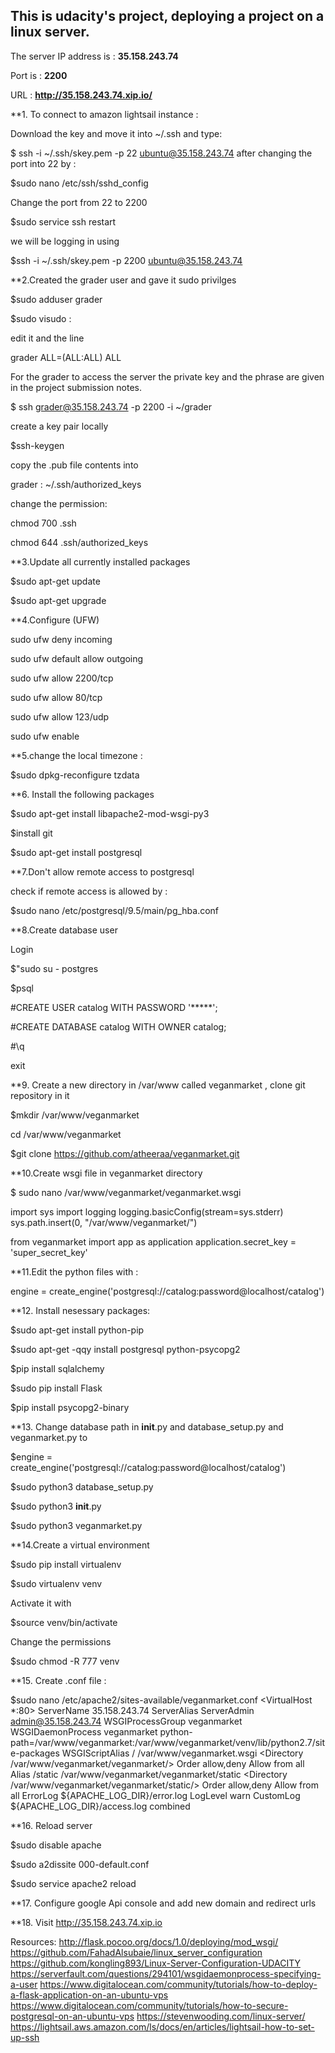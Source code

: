 ## This is udacity's project, deploying a project on a linux server.

The server IP address is :  **35.158.243.74**

Port is : **2200** 
 
URL : **http://35.158.243.74.xip.io/**



**1. To connect to amazon lightsail instance :

Download the key and move it into ~/.ssh and type:

$ ssh -i ~/.ssh/skey.pem -p 22 ubuntu@35.158.243.74
 after changing the port into 22 by : 
 

$sudo nano /etc/ssh/sshd_config

Change the port from 22 to 2200

$sudo service ssh restart

we will be logging in using 

$ssh -i ~/.ssh/skey.pem -p 2200 ubuntu@35.158.243.74

**2.Created the grader user and gave it sudo privilges 

$sudo adduser grader 

$sudo visudo :

edit it and the line 

grader ALL=(ALL:ALL) ALL

For the grader to access the server the private key and the phrase are given in the project submission notes.

$ ssh grader@35.158.243.74 -p 2200 -i ~/grader

create a key pair locally

$ssh-keygen

copy the .pub file contents into 

grader : ~/.ssh/authorized_keys

change the permission:

chmod 700 .ssh

chmod 644 .ssh/authorized_keys


**3.Update all currently installed packages

$sudo apt-get update

$sudo apt-get upgrade

**4.Configure (UFW)

sudo ufw deny incoming

sudo ufw default allow outgoing 

sudo ufw allow 2200/tcp

sudo ufw allow 80/tcp

sudo ufw allow 123/udp

sudo ufw enable 


**5.change the local timezone :

$sudo dpkg-reconfigure tzdata



**6. Install the following packages

$sudo apt-get install libapache2-mod-wsgi-py3

$install git

$sudo apt-get install postgresql




**7.Don't allow remote access to postgresql

check if remote access is allowed by :

$sudo nano /etc/postgresql/9.5/main/pg_hba.conf



**8.Create database user 

Login 

$"sudo su - postgres

$psql

#CREATE USER catalog WITH PASSWORD '*****';

#CREATE DATABASE catalog WITH OWNER catalog;

#\q

exit



**9. Create a new directory in /var/www called veganmarket , clone git repository in it

$mkdir /var/www/veganmarket

cd /var/www/veganmarket

$git clone https://github.com/atheeraa/veganmarket.git


**10.Create wsgi file in veganmarket directory

$ sudo nano /var/www/veganmarket/veganmarket.wsgi

import sys
import logging
logging.basicConfig(stream=sys.stderr)
sys.path.insert(0, "/var/www/veganmarket/")

from veganmarket import app as application
application.secret_key = 'super_secret_key'



**11.Edit the python files with :

engine = create_engine('postgresql://catalog:password@localhost/catalog')



**12. Install nesessary packages:

$sudo apt-get install python-pip

$sudo apt-get -qqy install postgresql python-psycopg2

$pip install sqlalchemy

$sudo pip install Flask

$pip install psycopg2-binary



**13. Change database path in __init__.py and database_setup.py and veganmarket.py to 

$engine = create_engine('postgresql://catalog:password@localhost/catalog')

$sudo python3 database_setup.py

$sudo python3 __init__.py

$sudo python3 veganmarket.py


**14.Create a virtual environment

$sudo pip install virtualenv

$sudo virtualenv venv

Activate it with

$source venv/bin/activate

Change the permissions

$sudo chmod -R 777 venv
 

**15. Create .conf file :

$sudo nano /etc/apache2/sites-available/veganmarket.conf
<VirtualHost *:80>
    ServerName 35.158.243.74
    ServerAlias
    ServerAdmin admin@35.158.243.74
    WSGIProcessGroup veganmarket
    WSGIDaemonProcess veganmarket python-path=/var/www/veganmarket:/var/www/veganmarket/venv/lib/python2.7/site-packages
    WSGIScriptAlias / /var/www/veganmarket.wsgi
    <Directory /var/www/veganmarket/veganmarket/>
        Order allow,deny
        Allow from all
    </Directory>
    Alias /static /var/www/veganmarket/veganmarket/static
    <Directory /var/www/veganmarket/veganmarket/static/>
        Order allow,deny
        Allow from all
    </Directory>
    ErrorLog ${APACHE_LOG_DIR}/error.log
    LogLevel warn
    CustomLog ${APACHE_LOG_DIR}/access.log combined
</VirtualHost>



**16. Reload server

$sudo disable apache 

$sudo a2dissite 000-default.conf

$sudo service apache2 reload


**17. Configure google Api console and add new domain and redirect urls

**18. Visit http://35.158.243.74.xip.io



Resources:
http://flask.pocoo.org/docs/1.0/deploying/mod_wsgi/
https://github.com/FahadAlsubaie/linux_server_configuration
https://github.com/kongling893/Linux-Server-Configuration-UDACITY
https://serverfault.com/questions/294101/wsgidaemonprocess-specifying-a-user
https://www.digitalocean.com/community/tutorials/how-to-deploy-a-flask-application-on-an-ubuntu-vps
https://www.digitalocean.com/community/tutorials/how-to-secure-postgresql-on-an-ubuntu-vps
https://stevenwooding.com/linux-server/
https://lightsail.aws.amazon.com/ls/docs/en/articles/lightsail-how-to-set-up-ssh
